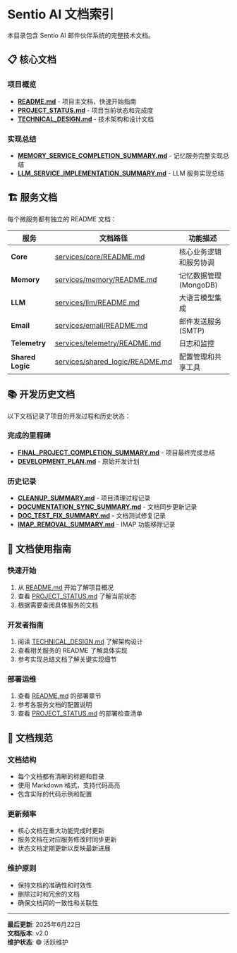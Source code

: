 # Sentio AI 文档索引

本目录包含 Sentio AI 邮件伙伴系统的完整技术文档。

## 📋 核心文档

### 项目概览

- **[README.md](../README.md)** - 项目主文档，快速开始指南
- **[PROJECT_STATUS.md](PROJECT_STATUS.md)** - 项目当前状态和完成度
- **[TECHNICAL_DESIGN.md](TECHNICAL_DESIGN.md)** - 技术架构和设计文档

### 实现总结

- **[MEMORY_SERVICE_COMPLETION_SUMMARY.md](MEMORY_SERVICE_COMPLETION_SUMMARY.md)** - 记忆服务完整实现总结
- **[LLM_SERVICE_IMPLEMENTATION_SUMMARY.md](LLM_SERVICE_IMPLEMENTATION_SUMMARY.md)** - LLM 服务实现总结

## 🏗️ 服务文档

每个微服务都有独立的 README 文档：

| 服务 | 文档路径 | 功能描述 |
|------|----------|----------|
| **Core** | [services/core/README.md](../services/core/README.md) | 核心业务逻辑和服务协调 |
| **Memory** | [services/memory/README.md](../services/memory/README.md) | 记忆数据管理 (MongoDB) |
| **LLM** | [services/llm/README.md](../services/llm/README.md) | 大语言模型集成 |
| **Email** | [services/email/README.md](../services/email/README.md) | 邮件发送服务 (SMTP) |
| **Telemetry** | [services/telemetry/README.md](../services/telemetry/README.md) | 日志和监控 |
| **Shared Logic** | [services/shared_logic/README.md](../services/shared_logic/README.md) | 配置管理和共享工具 |

## 📚 开发历史文档

以下文档记录了项目的开发过程和历史状态：

### 完成的里程碑

- **[FINAL_PROJECT_COMPLETION_SUMMARY.md](FINAL_PROJECT_COMPLETION_SUMMARY.md)** - 项目最终完成总结
- **[DEVELOPMENT_PLAN.md](DEVELOPMENT_PLAN.md)** - 原始开发计划

### 历史记录

- **[CLEANUP_SUMMARY.md](CLEANUP_SUMMARY.md)** - 项目清理过程记录
- **[DOCUMENTATION_SYNC_SUMMARY.md](DOCUMENTATION_SYNC_SUMMARY.md)** - 文档同步更新记录
- **[DOC_TEST_FIX_SUMMARY.md](DOC_TEST_FIX_SUMMARY.md)** - 文档测试修复记录
- **[IMAP_REMOVAL_SUMMARY.md](IMAP_REMOVAL_SUMMARY.md)** - IMAP 功能移除记录

## 🎯 文档使用指南

### 快速开始

1. 从 [README.md](../README.md) 开始了解项目概况
2. 查看 [PROJECT_STATUS.md](PROJECT_STATUS.md) 了解当前状态
3. 根据需要查阅具体服务的文档

### 开发者指南

1. 阅读 [TECHNICAL_DESIGN.md](TECHNICAL_DESIGN.md) 了解架构设计
2. 查看相关服务的 README 了解具体实现
3. 参考实现总结文档了解关键实现细节

### 部署运维

1. 查看 [README.md](../README.md) 的部署章节
2. 参考各服务文档的配置说明
3. 查看 [PROJECT_STATUS.md](PROJECT_STATUS.md) 的部署检查清单

## 📖 文档规范

### 文档结构

- 每个文档都有清晰的标题和目录
- 使用 Markdown 格式，支持代码高亮
- 包含实际的代码示例和配置

### 更新频率

- 核心文档在重大功能完成时更新
- 服务文档在对应服务修改时同步更新
- 状态文档定期更新以反映最新进展

### 维护原则

- 保持文档的准确性和时效性
- 删除过时和冗余的文档
- 确保文档间的一致性和关联性

---

**最后更新**: 2025年6月22日  
**文档版本**: v2.0  
**维护状态**: 🟢 活跃维护
